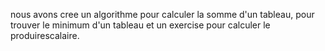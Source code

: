 nous avons cree un algorithme pour calculer la somme d'un tableau, pour trouver le minimum d'un tableau et un exercise pour calculer le produirescalaire.
